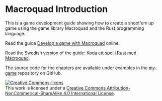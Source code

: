 # Macroquad Introduction

This is a game development guide showing how to create a shoot'em up game
using the game library Macroquad and the Rust programming language.

Read the guide [Develop a game with Macroquad](https://macroquad-introduktion-english.agical.se/)
online.

Read the Swedish version of the guide: [Koda ett spel i Rust med Macroquad](https://macroquad-introduktion.agical.se/).

The source code for the chapters are available under examples in the
[my-game](https://github.com/ollej/macroquad-introduktion/tree/main/my-game/)
repository on GitHub.

<a rel="license" href="http://creativecommons.org/licenses/by-nc-sa/4.0/"><img alt="Creative Commons-licens" style="border-width:0" src="https://i.creativecommons.org/l/by-nc-sa/4.0/88x31.png" /></a><br />This work is licensed under a <a rel="license" href="http://creativecommons.org/licenses/by-nc-sa/4.0/">Creative Commons Attribution-NonCommerical-ShareAlike 4.0 International License</a>.
